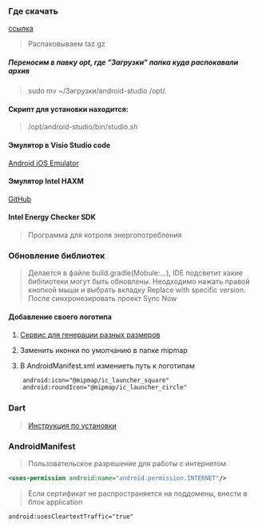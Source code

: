 ###  Где скачать    
[ссылка](https://developer.android.com/studio/#downloads)

> Распаковываем taz.gz      


##### Переносим в павку opt, где "Загрузки" папка куда распокавали архив
> sudo mv ~/Загрузки/android-studio /opt/.


#### Скрипт для установки находится:    
> /opt/android-studio/bin/studio.sh

#### Эмулятор в Visio Studio code
[Android iOS Emulator](https://marketplace.visualstudio.com/items?itemName=DiemasMichiels.emulate)

#### Эмулятор Intel HAXM 
[GitHub](https://github.com/intel/haxm/blob/master/docs/manual-linux.md)      


#### Intel Energy Checker SDK
> Программа для котроля энергопотребления 

### Обновление библиотек 
> Делается в файле build.gradle(Mobule:...), IDE подсветит какие библиотеки могут быть обновлены. Неодходимо нажать правой кнопкой мыши и выбрать вкладку
Replace with specific version. После синхронезировать проект Sync Now    


#### Добавление своего логотипа

1. [Сервис для генерации разных размеров](https://romannurik.github.io/AndroidAssetStudio/icons-launcher.html)     

2. Заменить иконки по умолчанию в папке mipmap      

3. В AndroidManifest.xml измениеть путь к логотипам       
```xml
    android:icon="@mipmap/ic_launcher_square"
    android:roundIcon="@mipmap/ic_launcher_circle"
```
### Dart
> [Инструкция по установки](https://dart.dev/get-dart)    


###  AndroidManifest

> Пользовательское разрешение для работы с интернетом     
~~~xml
<uses-permission android:name="android.permission.INTERNET"/>
~~~

> Если сертификат не распространяется на поддомены, внести в блок application      
~~~xml
android:usesCleartextTraffic="true" 
~~~

